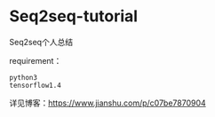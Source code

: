 # Seq2seq-tutorial
Seq2seq个人总结

requirement：

	python3 
	tensorflow1.4
	
详见博客：https://www.jianshu.com/p/c07be7870904
